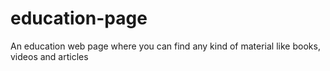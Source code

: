 # education-page
An education web page where you can find any kind of material like books, videos and articles 
